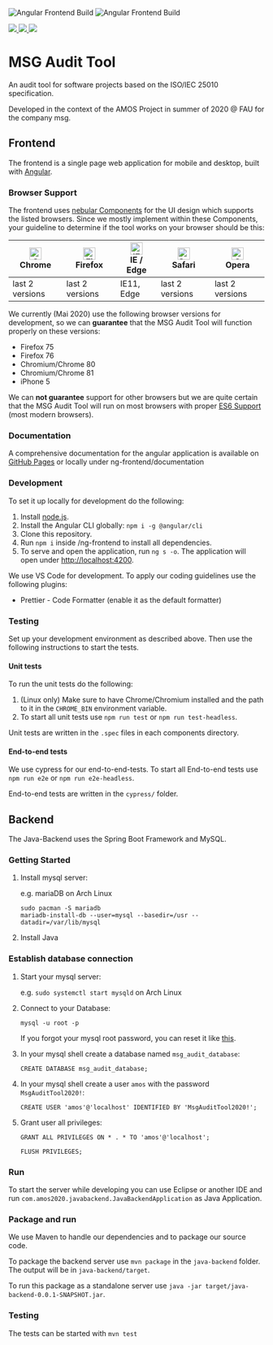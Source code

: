![Angular Frontend Build](https://github.com/Kexplx/msg-audit-tool/workflows/Angular%20Frontend%20Build/badge.svg)
![Angular Frontend Build](https://github.com/Kexplx/msg-audit-tool/workflows/Java%20Backend%20Build/badge.svg)

<a href="https://badges.mit-license.org/" alt="MIT Licence">
    <img src="https://img.shields.io/badge/license-MIT-0677b7" />
</a>
<a href="https://github.com/Kexplx/msg-audit-tool/releases/tag/sprint_03_release"  alt="Sprint Release Link">
    <img src="https://img.shields.io/badge/release-sprint_3-1abc9c" />
</a>

<a href="https://kexplx.github.io/msg-audit-tool/"  alt="Documentation Link">
    <img src="https://img.shields.io/badge/documentation-compodoc-e74c3c" />
</a>

# MSG Audit Tool

An audit tool for software projects based on the ISO/IEC 25010 specification.

Developed in the context of the AMOS Project in summer of 2020 @ FAU for the company msg.

## Frontend

The frontend is a single page web application for mobile and desktop, built with [Angular](https://github.com/angular).

### Browser Support
The frontend uses [nebular Components](https://akveo.github.io/nebular/) for the UI design which supports the listed browsers.
Since we mostly implement within these Components, your guideline to determine if the tool works on your browser should be this:

| [<img src="https://raw.githubusercontent.com/alrra/browser-logos/master/src/chrome/chrome_48x48.png" alt="Chrome" width="24px" height="24px" />](http://godban.github.io/browsers-support-badges/)</br>Chrome | [<img src="https://raw.githubusercontent.com/alrra/browser-logos/master/src/firefox/firefox_48x48.png" alt="Firefox" width="24px" height="24px" />](http://godban.github.io/browsers-support-badges/)</br>Firefox | [<img src="https://raw.githubusercontent.com/alrra/browser-logos/master/src/edge/edge_48x48.png" alt="IE / Edge" width="24px" height="24px" />](http://godban.github.io/browsers-support-badges/)</br>IE / Edge | [<img src="https://raw.githubusercontent.com/alrra/browser-logos/master/src/safari/safari_48x48.png" alt="Safari" width="24px" height="24px" />](http://godban.github.io/browsers-support-badges/)</br>Safari | [<img src="https://raw.githubusercontent.com/alrra/browser-logos/master/src/opera/opera_48x48.png" alt="Opera" width="24px" height="24px" />](http://godban.github.io/browsers-support-badges/)</br>Opera |
| ------------------------------------------------------------------------------------------------------------------------------------------------------------------------------------------------------------- | ----------------------------------------------------------------------------------------------------------------------------------------------------------------------------------------------------------------- | --------------------------------------------------------------------------------------------------------------------------------------------------------------------------------------------------------------- | ------------------------------------------------------------------------------------------------------------------------------------------------------------------------------------------------------------- | --------------------------------------------------------------------------------------------------------------------------------------------------------------------------------------------------------- |
| last 2 versions                                                                                                                                                                                               | last 2 versions                                                                                                                                                                                                   | IE11, Edge                                                                                                                                                                                                      | last 2 versions                                                                                                                                                                                               | last 2 versions                                                                                                                                                                                           |

We currently (Mai 2020) use the following browser versions for development, so we can __guarantee__ that the MSG Audit Tool will function properly on these versions:
- Firefox 75
- Firefox 76
- Chromium/Chrome 80
- Chromium/Chrome 81
- iPhone 5

We can __not guarantee__ support for other browsers but we are quite certain that the MSG Audit Tool will run on most browsers with proper [ES6 Support](https://www.w3schools.com/js/js_es6.asp) (most modern browsers).

### Documentation

A comprehensive documentation for the angular application is available on [GitHub Pages](https://kexplx.github.io/msg-audit-tool/) or locally under ng-frontend/documentation

### Development

To set it up locally for development do the following:

1. Install [node.js](https://nodejs.org/en/).
2. Install the Angular CLI globally: `npm i -g @angular/cli`
3. Clone this repository.
4. Run `npm i` inside /ng-frontend to install all dependencies.
5. To serve and open the application, run `ng s -o`. The application will open under [http://localhost:4200](http://localhost:4200).

We use VS Code for development. To apply our coding guidelines use the following plugins:

- Prettier - Code Formatter (enable it as the default formatter)

### Testing

Set up your development environment as described above. Then use the following instructions to start the tests.

#### Unit tests

To run the unit tests do the following:

1. (Linux only) Make sure to have Chrome/Chromium installed and the path to it in the `CHROME_BIN` environment variable.
2. To start all unit tests use `npm run test` or `npm run test-headless`.

Unit tests are written in the `.spec` files in each components directory.

#### End-to-end tests

We use cypress for our end-to-end-tests. To start all End-to-end tests use `npm run e2e` or `npm run e2e-headless`.

End-to-end tests are written in the `cypress/` folder.

## Backend

The Java-Backend uses the Spring Boot Framework and MySQL.

### Getting Started

1. Install mysql server:

   e.g. mariaDB on Arch Linux

   ```
   sudo pacman -S mariadb
   mariadb-install-db --user=mysql --basedir=/usr --datadir=/var/lib/mysql
   ```

2. Install Java

### Establish database connection

1. Start your mysql server:

   e.g. `sudo systemctl start mysqld` on Arch Linux

2. Connect to your Database:

   `mysql -u root -p`

   If you forgot your mysql root password, you can reset it like [this](https://www.digitalocean.com/community/tutorials/how-to-reset-your-mysql-or-mariadb-root-password).

3. In your mysql shell create a database named `msg_audit_database`:

   `CREATE DATABASE msg_audit_database;`

4. In your mysql shell create a user `amos` with the password `MsgAuditTool2020!`:

   `CREATE USER 'amos'@'localhost' IDENTIFIED BY 'MsgAuditTool2020!';`

5. Grant user all privileges:

   `GRANT ALL PRIVILEGES ON * . * TO 'amos'@'localhost';`

   `FLUSH PRIVILEGES;`

### Run

To start the server while developing you can use Eclipse or another IDE and run `com.amos2020.javabackend.JavaBackendApplication` as Java Application.

### Package and run

We use Maven to handle our dependencies and to package our source code.

To package the backend server use `mvn package` in the `java-backend` folder. The output will be in `java-backend/target`.

To run this package as a standalone server use `java -jar target/java-backend-0.0.1-SNAPSHOT.jar`.

### Testing

The tests can be started with `mvn test`
